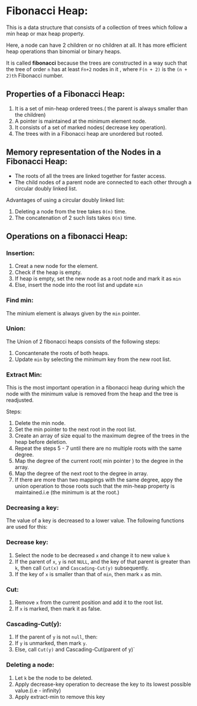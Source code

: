 # Fibonacci Heap:

This is a data structure that consists of a collection of trees which follow a min heap or max heap property.

Here, a node can have 2 children or no children at all.
It has more efficient heap operations than binomial or binary heaps.

It is called **fibonacci** because the trees are constructed in a way such that the tree of order `n`  has at least `Fn+2` nodes in it , where `F(n + 2)` is the `(n + 2)th` Fibonacci number.

## Properties of a Fibonacci Heap:
1. It is a set of min-heap ordered trees.( the parent is always smaller than the children)
2. A pointer is maintained at the minimum element node.
3. It consists of a set of marked nodes( decrease key operation).
4. The trees with in a Fibonacci heap are unordered but rooted.
## Memory representation of  the Nodes in a Fibonacci Heap:

- The roots of all the trees are linked together for faster access.
- The child nodes of a parent node are connected to each other through a circular doubly linked list.

Advantages of using a circular doubly linked list:
1. Deleting a node from the tree takes `0(n)` time.
2. The concatenation of 2 such lists takes `0(n)` time.

## Operations on a fibonacci Heap:
### Insertion:
1. Creat a new node for the element.
2. Check if the heap is empty.
3. If heap is empty, set the new node as a root node and mark it as `min`
4. Else, insert the node into the root list and update `min`

### Find min:
The minium element is always given by the `min` pointer.

### Union:
The Union of 2 fibonacci heaps consists of the following steps:
1. Concantenate the roots of both heaps.
2. Update `min` by selecting the minimum key from the new root list.

### Extract Min:

This is the most important operation in a fibonacci heap during which the node with the minimum value is removed from the heap and the tree is readjusted.

Steps:
1. Delete the min node.
2. Set the min pointer to the next root in the root list.
3. Create an array of size equal to the maximum degree of the trees in the heap before deletion.
4. Repeat the steps 5 - 7 until there are no multiple roots with the same degree.
5. Map the degree of the current root( min pointer ) to the degree in the array.
6. Map the degree of the next root to the degree in array.
7. If there are more than two mappings with the same degree, appy the union operation to those roots such that the min-heap property is maintained.i.e (the minimum is at the root.)

### Decreasing a key:

The value of a key is decreased to a lower value. The following functions are used for this: 

### Decrease key:
1. Select the node to be decreased `x` and change it to new value `k`
2. If the parent of `x`, `y` is not `NULL`, and the key of that parent is greater than `k`, then call `Cut(x)`  and `Cascading-Cut(y)` subsequently.
3. If the key of `x` is smaller than that of `min`, then mark `x` as min.

### Cut:
1. Remove `x` from the current position and add it to the root list.
2. If `x` is marked, then mark it as false.

### Cascading-Cut(y):
1. If the parent of `y` is not `null`, then:
2. If `y` is unmarked, then mark `y`.
3. Else, call `Cut(y)` and Cascading-Cut(parent of y)`

### Deleting a node:
1. Let `k` be the node to be deleted.
2. Apply decrease-key operation to decrease the key to its lowest possible value.(i.e - infinity)
3. Apply extract-min to remove this key

